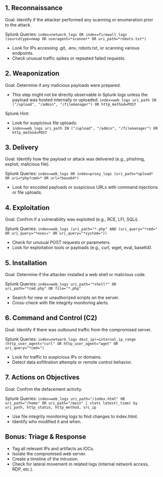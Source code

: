 ## 1. Reconnaissance
Goal: Identify if the attacker performed any scanning or enumeration prior to the attack.

Splunk Queries:
``index=network_logs OR index=firewall_logs
(sourcetype=nmap OR useragent=*scanner* OR uri_path=*robots.txt*)``
 - Look for IPs accessing .git, .env, robots.txt, or scanning various endpoints.
 - Check unusual traffic spikes or repeated failed requests.

## 2. Weaponization
  Goal: Determine if any malicious payloads were prepared.
  - This step might not be directly observable in Splunk logs unless the payload was hosted internally or uploaded.
`index=web_logs uri_path IN ("/upload", "/admin", "/filemanager") OR http_method=POST`

Splunk Hint:
  - Look for suspicious file uploads:
  - `index=web_logs uri_path IN ("/upload", "/admin", "/filemanager") OR http_method=POST`

## 3. Delivery
  Goal: Identify how the payload or attack was delivered (e.g., phishing, exploit, malicious file).

Splunk Queries:
`index=web_logs OR index=proxy_logs
(uri_path=*upload* OR uri=*php?cmd=* OR url=*base64*)`
 - Look for encoded payloads or suspicious URLs with command injections or file uploads.

## 4. Exploitation
  Goal: Confirm if a vulnerability was exploited (e.g., RCE, LFI, SQLi).

Splunk Queries:
`index=web_logs
(uri_path="*.php" AND (uri_query="*cmd=" OR uri_query="*exec=" OR uri_query="*system="))`
 - Check for unusual POST requests or parameters.
 - Look for exploitation tools or payloads (e.g., curl, wget, eval, base64).

## 5. Installation
  Goal: Determine if the attacker installed a web shell or malicious code.

Splunk Queries:
`index=web_logs uri_path="*shell*" OR uri_path="*cmd.php" OR file="*.php"`
 - Search for new or unauthorized scripts on the server.
 - Cross-check with file integrity monitoring alerts.

## 6. Command and Control (C2)
  Goal: Identify if there was outbound traffic from the compromised server.

Splunk Queries:
`index=network_logs dest_ip!=internal_ip_range
(http_user_agent="curl" OR http_user_agent="wget" OR uri_query="*cmd=")`
 - Look for traffic to suspicious IPs or domains.
 - Detect data exfiltration attempts or remote control behavior.

## 7. Actions on Objectives
  Goal: Confirm the defacement activity.

Splunk Queries:
`index=web_logs uri_path="/index.html" OR uri_path="/home" OR uri_path="/main"
| stats latest(_time) by uri_path, http_status, http_method, src_ip`
 - Use file integrity monitoring logs to find changes to index.html.
 - Identify who modified it and when.

## Bonus: Triage & Response
 - Tag all relevant IPs and artifacts as IOCs.
 - Isolate the compromised web server.
 - Create a timeline of the intrusion.
 - Check for lateral movement in related logs (internal network access, RDP, etc.).
